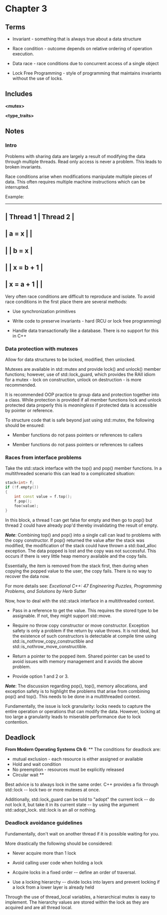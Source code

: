 # Chapter 3 

## Terms

* Invariant - something that is always true about a data structure

* Race condition - outcome depends on relative ordering of operation
execution.

* Data race - race conditions due to concurrent access of a single object

* Lock Free Programming - style of programming that maintains invariants
without the use of locks.

## Includes

**&lt;mutex&gt;**

**&lt;type_traits&gt;**

## Notes

### Intro

Problems with sharing data are largely a result of modifying the data
through multiple threads.  Read only access is never a problem.  This 
leads to broken invariants.

Race conditions arise when modifications manipulate multiple pieces of
data.  This often requires multiple machine instructions which can 
be interrupted.

Example:

----------------------------------------------
|        Thread 1     |      Thread 2        |
----------------------------------------------
|      a = x          |                      |
----------------------------------------------
|                     |    b = x             |
----------------------------------------------
|                     |    x = b + 1         |
----------------------------------------------
|      x = a + 1      |                      |
----------------------------------------------

Very often race conditions are difficult to reproduce and isolate.  To 
avoid race conditions in the first place there are several methods:

* Use synchronization primitives

* Write code to preserve invariants - hard (RCU or lock free programming)

* Handle data transactionally like a database.  There is no support for this
in C++


### Data protection with mutexes

Allow for data structures to be locked, modified, then unlocked.

Mutexes are available in std::mutex and provide lock() and unlock() member 
functions; however, use of std::lock_guard, which provides the RAII idiom
for a mutex - lock on construction, unlock on destruction - is more 
recommended.

It is recommended OOP practice to group data and protection together into
a class.  While protection is provided if all member functions lock and unlock
protected data properly this is *meaningless* if protected data is accessible
by pointer or reference.

To structure code that is safe beyond just using std::mutex, the following
should be ensured:

* Member functions do not pass pointers or references to callers

* Member functions do not pass pointers or references to callees

### Races from interface problems

Take the std::stack interface with the top() and pop() member functions.  In
a multithreaded scenario this can lead to a complicated situation:

```c++
stack<int> f;
if (!f.empty())
{
    int const value = f.top();
    f.pop();
    foo(value);
}
```

In this block, a thread 1 can get false for empty and then go to pop()
but thread 2 could have already pop'd thereby invalidating the result
of empty.

***Note***: Combining top() and pop() into a single call can lead to 
problems with the copy constructor.  If pop() returned the value after
the stack was modified, the modification of the stack could have
thrown a std::bad_alloc exception.  The data popped is lost and the copy
was not successful.  This occurs if there is very little heap memory
available and the copy fails.

Essentially, the item is removed from the stack first, then during when
copying the popped value to the user, the copy fails.  There is no way
to recover the data now.

For more details see:
*Excetional C++: 47 Engineering Puzzles, Programming Problems, and Solutions
by Herb Sutter*

Now,  how to deal with the std::stack interface in a multithreaded context.

* Pass in a reference to get the value.  This requires the stored type 
to be assignable.  If not, they might support std::move.

* Require no throw copy constructor or move constructor.  Exception 
safety is only a problem if the return by value throws.  It is not 
ideal, but the existence of such constructors is detectable at
compile time using std::is_nothrow_copy_constructible and
std::is_nothrow_move_constructible.

* Return a pointer to the popped item.  Shared pointer can be used
to avoid issues with memory management and it avoids the above problem.

* Provide option 1 and 2 or 3.

***Note***: The discussion regarding pop(), top(), memory allocations,
and exception safety is to highlight the problems that arise from 
combining pop() and top().  This needs to be done in a multithreaded
context.

Fundamentally, the issue is lock granularity: locks needs to capture
the entire operation or operations that can modify the data.  However,
locking at too large a granularity leads to miserable performance due
to lock contention.

## Deadlock
**From Modern Operating Systems Ch 6**:
** The conditions for deadlock are:
* mutual exclusion - each resource is either assigned or available
* Hold and wait condition
* No preemption - resources must be explicitly released
* Circular wait
**

Best advice is to always lock in the same order.  C++ provides a fix
through std::lock -- lock two or more mutexes at once.

Additionally, std::lock_guard can be told to "adopt" the current lock
-- do not lock it, but take it in its current state -- by using
the argument std::adopt_lock.  std::lock is an all or nothing.

### Deadlock avoidance guidelines

Fundamentally, don't wait on another thread if it is possible waiting
for you.

More drastically the following should be considered:
* Never acquire more than 1 lock

* Avoid calling user code when holding a lock

* Acquire locks in a fixed order -- define an order of traversal.

* Use a locking hierarchy -- divide locks into layers and prevent locking if 
a lock from a lower layer is already held

Through the use of thread_local variables, a hierarchical mutex is easy to
implement.  The hierarchy values are stored within the lock as they are 
acquired and are all thread local.
